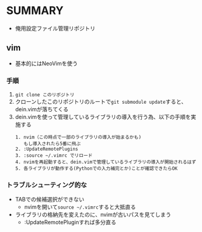 # SUMMARY
- 俺用設定ファイル管理リポジトリ

## vim
- 基本的にはNeoVimを使う

### 手順
1. ```git clone このリポジトリ```
2. クローンしたこのリポジトリのルートで```git submodule update```すると、dein.vimが落ちてくる
3. dein.vimを使って管理しているライブラリの導入を行う為、以下の手順を実施する
    ```
    1. nvim（この時点で一部のライブラリの導入が始まるかも)  
       もし導入されたら5番に飛ぶ
    2. :UpdateRemotePlugins
    3. :source ~/.vimrc でリロード
    4. nvimを再起動すると、dein.vimで管理しているライブラリの導入が開始されるはず
    5. 各ライブラリが動作する(Pythonでの入力補完とか)ことが確認できたらOK
    ```

### トラブルシューティング的な
- TABでの候補選択ができない
    - nvimを開いて```source ~/.vimrc```すると大抵直る
- ライブラリの格納先を変えたのに、nvimが古いパスを見てしまう
    - :UpdateRemotePluginすれば多分直る
